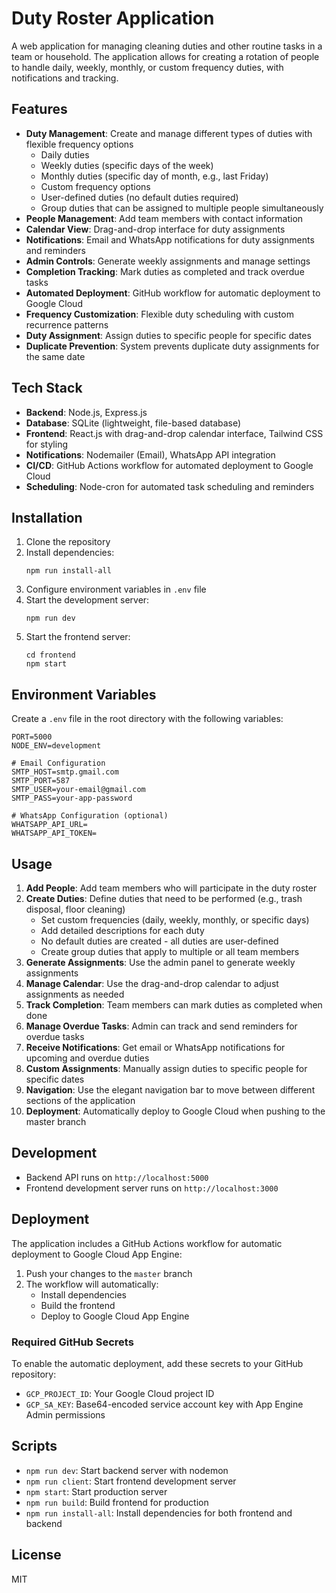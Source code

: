 # Duty Roster Application

A web application for managing cleaning duties and other routine tasks in a team or household. The application allows for creating a rotation of people to handle daily, weekly, monthly, or custom frequency duties, with notifications and tracking.

## Features

-   **Duty Management**: Create and manage different types of duties with flexible frequency options
    -   Daily duties
    -   Weekly duties (specific days of the week)
    -   Monthly duties (specific day of month, e.g., last Friday)
    -   Custom frequency options
    -   User-defined duties (no default duties required)
    -   Group duties that can be assigned to multiple people simultaneously
-   **People Management**: Add team members with contact information
-   **Calendar View**: Drag-and-drop interface for duty assignments
-   **Notifications**: Email and WhatsApp notifications for duty assignments and reminders
-   **Admin Controls**: Generate weekly assignments and manage settings
-   **Completion Tracking**: Mark duties as completed and track overdue tasks
-   **Automated Deployment**: GitHub workflow for automatic deployment to Google Cloud
-   **Frequency Customization**: Flexible duty scheduling with custom recurrence patterns
-   **Duty Assignment**: Assign duties to specific people for specific dates
-   **Duplicate Prevention**: System prevents duplicate duty assignments for the same date

## Tech Stack

-   **Backend**: Node.js, Express.js
-   **Database**: SQLite (lightweight, file-based database)
-   **Frontend**: React.js with drag-and-drop calendar interface, Tailwind CSS for styling
-   **Notifications**: Nodemailer (Email), WhatsApp API integration
-   **CI/CD**: GitHub Actions workflow for automated deployment to Google Cloud
-   **Scheduling**: Node-cron for automated task scheduling and reminders

## Installation

1. Clone the repository
2. Install dependencies:
    ```
    npm run install-all
    ```
3. Configure environment variables in `.env` file
4. Start the development server:
    ```
    npm run dev
    ```
5. Start the frontend server:
    ```
    cd frontend
    npm start
    ```

## Environment Variables

Create a `.env` file in the root directory with the following variables:

```
PORT=5000
NODE_ENV=development

# Email Configuration
SMTP_HOST=smtp.gmail.com
SMTP_PORT=587
SMTP_USER=your-email@gmail.com
SMTP_PASS=your-app-password

# WhatsApp Configuration (optional)
WHATSAPP_API_URL=
WHATSAPP_API_TOKEN=
```

## Usage

1. **Add People**: Add team members who will participate in the duty roster
2. **Create Duties**: Define duties that need to be performed (e.g., trash disposal, floor cleaning)
    - Set custom frequencies (daily, weekly, monthly, or specific days)
    - Add detailed descriptions for each duty
    - No default duties are created - all duties are user-defined
    - Create group duties that apply to multiple or all team members
3. **Generate Assignments**: Use the admin panel to generate weekly assignments
4. **Manage Calendar**: Use the drag-and-drop calendar to adjust assignments as needed
5. **Track Completion**: Team members can mark duties as completed when done
6. **Manage Overdue Tasks**: Admin can track and send reminders for overdue tasks
7. **Receive Notifications**: Get email or WhatsApp notifications for upcoming and overdue duties
8. **Custom Assignments**: Manually assign duties to specific people for specific dates
9. **Navigation**: Use the elegant navigation bar to move between different sections of the application
10. **Deployment**: Automatically deploy to Google Cloud when pushing to the master branch

## Development

-   Backend API runs on `http://localhost:5000`
-   Frontend development server runs on `http://localhost:3000`

## Deployment

The application includes a GitHub Actions workflow for automatic deployment to Google Cloud App Engine:

1. Push your changes to the `master` branch
2. The workflow will automatically:
    - Install dependencies
    - Build the frontend
    - Deploy to Google Cloud App Engine

### Required GitHub Secrets

To enable the automatic deployment, add these secrets to your GitHub repository:

-   `GCP_PROJECT_ID`: Your Google Cloud project ID
-   `GCP_SA_KEY`: Base64-encoded service account key with App Engine Admin permissions

## Scripts

-   `npm run dev`: Start backend server with nodemon
-   `npm run client`: Start frontend development server
-   `npm start`: Start production server
-   `npm run build`: Build frontend for production
-   `npm run install-all`: Install dependencies for both frontend and backend

## License

MIT
